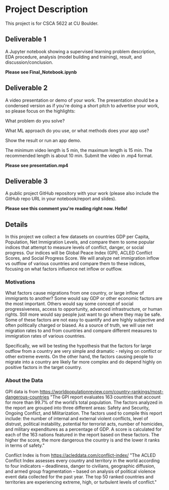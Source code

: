 # Project Description
This project is for CSCA 5622 at CU Boulder. 

## Deliverable 1 
A Jupyter notebook showing a supervised learning problem description, EDA procedure, analysis (model building and training), result, and discussion/conclusion. 

**Please see Final_Notebook.ipynb**

## Deliverable 2
A video presentation or demo of your work. The presentation should be a condensed version as if you're doing a short pitch to advertise your work, so please focus on the highlights:

What problem do you solve?

What ML approach do you use, or what methods does your app use?

Show the result or run an app demo.

The minimum video length is 5 min, the maximum length is 15 min. The recommended length is about 10 min. Submit the video in .mp4 format.

**Please see presentation.mp4**

## Deliverable 3 
A public project GitHub repository with your work (please also include the GitHub repo URL in your notebook/report and slides).

**Please see this comment you're reading right now. Hello!**

## Details
In this project we collect a few datasets on countries GDP per Capita, Population, Net Immigration Levels, and compare them to some popular indices that attempt to measure levels of conflict, danger, or social progress. Our indices will be Global Peace Index (GPI), ACLED Conflict Scores, and Social Progress Score. We will analyze net immigration inflow vs outflow of various countries and compare them to these indices, focusing on what factors influence net inflow or outflow. 

### Motivations
What factors cause migrations from one country, or large inflow of immigrants to another? Some would say GDP or other economic factors are the most important. Others would say some concept of social progressiveness, access to opportunity, advanced infrastructure, or human rights. Still more would say people just want to go where they may be safe. Some of these factors are not easy to quantify and are highly subjective and often politically charged or biased. As a source of truth, we will use net migration rates to and from countries and compare different measures to immigration rates of various countries.

Specifically, we will be testing the hypothesis that the factors for large outflow from a country are very simple and dramatic - relying on conflict or other extreme events. On the other hand, the factors causing people to migrate into a country are likely far more complex and do depend highly on positive factors in the target country.

### About the Data
GPI data is from https://worldpopulationreview.com/country-rankings/most-dangerous-countries
"The GPI report evaluates 163 countries that account for more than 99.7% of the world’s total population. The factors analyzed in the report are grouped into three different areas: Safety and Security, Ongoing Conflict, and Militarization. The factors used to compile this report include: the number of internal and external violent conflicts, level of distrust, political instability, potential for terrorist acts, number of homicides, and military expenditures as a percentage of GDP. A score is calculated for each of the 163 nations featured in the report based on these factors. The higher the score, the more dangerous the country is and the lower it ranks in terms of safety."

Conflict Index is from https://acleddata.com/conflict-index/
"The ACLED Conflict Index assesses every country and territory in the world according to four indicators – deadliness, danger to civilians, geographic diffusion, and armed group fragmentation – based on analysis of political violence event data collected for the past year. The top 50 ranked countries and territories are experiencing extreme, high, or turbulent levels of conflict."